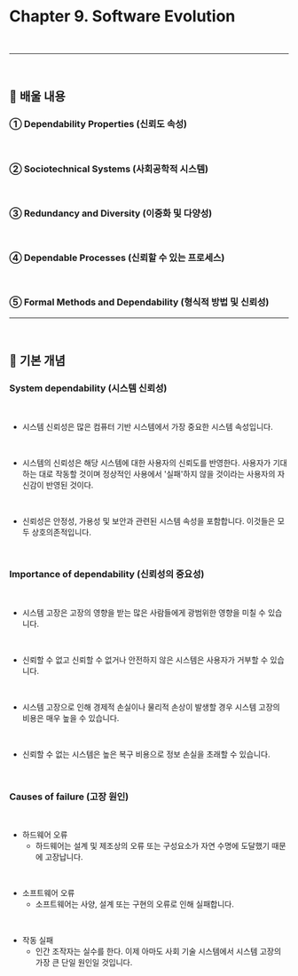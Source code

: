 # Chapter 9. Software Evolution
<br>

---
<br>

## 🍏 배울 내용
### ① Dependability Properties (신뢰도 속성)
<br>

### ② Sociotechnical Systems (사회공학적 시스템)
<br>

### ③ Redundancy and Diversity (이중화 및 다양성)
<br>

### ④ Dependable Processes (신뢰할 수 있는 프로세스)
<br>

### ⑤ Formal Methods and Dependability (형식적 방법 및 신뢰성)

---
<br>

## 🍏 기본 개념

### System dependability (시스템 신뢰성)
<br>

- 시스템 신뢰성은 많은 컴퓨터 기반 시스템에서 가장 중요한 시스템 속성입니다.
<br>

- 시스템의 신뢰성은 해당 시스템에 대한 사용자의 신뢰도를 반영한다. 사용자가 기대하는 대로 작동할 것이며 정상적인 사용에서 '실패'하지 않을 것이라는 사용자의 자신감이 반영된 것이다.
<br>

- 신뢰성은 안정성, 가용성 및 보안과 관련된 시스템 속성을 포함합니다. 이것들은 모두 상호의존적입니다.
<br>

### Importance of dependability (신뢰성의 중요성)
<br>

- 시스템 고장은 고장의 영향을 받는 많은 사람들에게 광범위한 영향을 미칠 수 있습니다.
<br>

- 신뢰할 수 없고 신뢰할 수 없거나 안전하지 않은 시스템은 사용자가 거부할 수 있습니다.
<br>

- 시스템 고장으로 인해 경제적 손실이나 물리적 손상이 발생할 경우 시스템 고장의 비용은 매우 높을 수 있습니다.
<br>

- 신뢰할 수 없는 시스템은 높은 복구 비용으로 정보 손실을 초래할 수 있습니다.
<br>

### Causes of failure (고장 원인)
<br>

- 하드웨어 오류
  - 하드웨어는 설계 및 제조상의 오류 또는 구성요소가 자연 수명에 도달했기 때문에 고장납니다.
<br>

- 소프트웨어 오류
  - 소프트웨어는 사양, 설계 또는 구현의 오류로 인해 실패합니다.
<br>

- 작동 실패
  - 인간 조작자는 실수를 한다. 이제 아마도 사회 기술 시스템에서 시스템 고장의 가장 큰 단일 원인일 것입니다.
<br>
